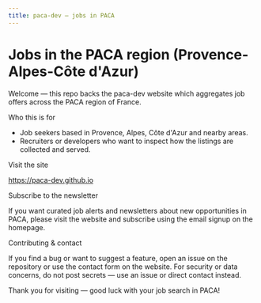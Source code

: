 ```yaml
---
title: paca-dev — jobs in PACA
---
```


# Jobs in the PACA region (Provence-Alpes-Côte d'Azur)

Welcome — this repo backs the paca-dev website which aggregates job offers across the PACA region of France.

Who this is for

- Job seekers based in Provence, Alpes, Côte d'Azur and nearby areas.
- Recruiters or developers who want to inspect how the listings are collected and served.

Visit the site

https://paca-dev.github.io

Subscribe to the newsletter

If you want curated job alerts and newsletters about new opportunities in PACA, please visit the website and subscribe using the email signup on the homepage.


Contributing & contact

If you find a bug or want to suggest a feature, open an issue on the repository or use the contact form on the website. For security or data concerns, do not post secrets — use an issue or direct contact instead.

Thank you for visiting — good luck with your job search in PACA!


